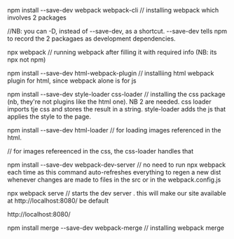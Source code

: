 npm install --save-dev webpack webpack-cli  // installing webpack which involves 2 packages

//NB: you can -D, instead of --save-dev, as a shortcut. --save-dev tells npm to record the 2 packagaes as development dependencies.

npx webpack // running webpack after filling it with required info (NB: its npx not npm)


npm install --save-dev html-webpack-plugin // installiing html webpack plugin for html, since webpack alone is for js


npm install --save-dev style-loader css-loader // installing the css package (nb, they're not plugins like the html one). NB 2 are needed. css loader imports tje css and stores the result in a string. style-loader adds the js that applies the style to the page.

npm install --save-dev html-loader // for loading images referenced in the html.

// for images refereenced in the css, the css-loader handles that


npm install --save-dev webpack-dev-server // no need to run npx webpack each time as this command auto-refreshes everything to regen a new dist whenever changes are made to files in the src or in the webpack.config.js

npx webpack serve // starts the dev server . this will make our site available at http://localhost:8080/ be default

http://localhost:8080/ 

npm install merge --save-dev webpack-merge // installing webpack merge